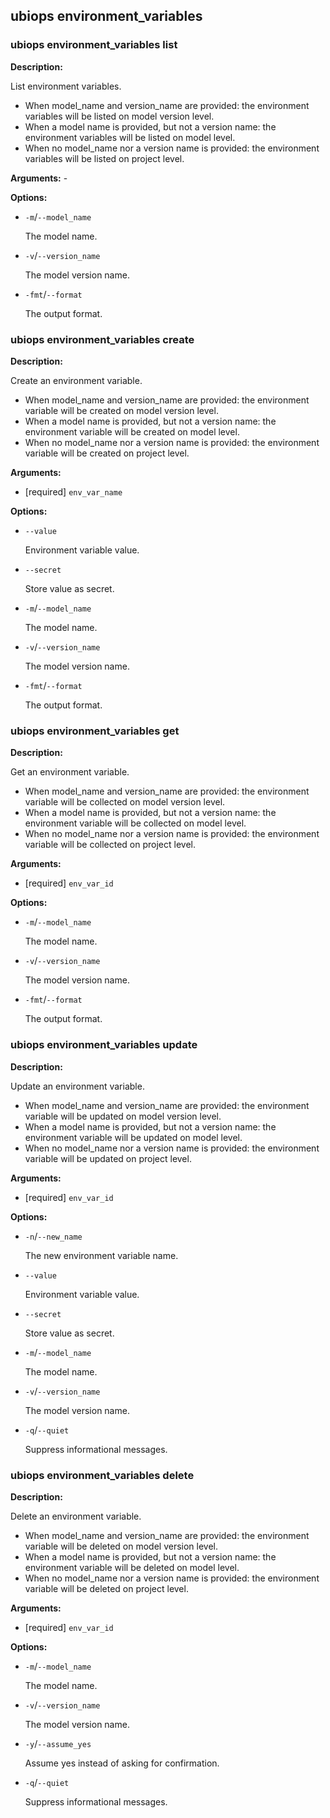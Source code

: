 
## ubiops environment_variables
### ubiops environment_variables list

**Description:**

List environment variables.


- When model_name and version_name are provided: the environment variables will be listed on model version level.
- When a model name is provided, but not a version name: the environment variables will be listed on model level.
- When no model_name nor a version name is provided: the environment variables will be listed on project level.

**Arguments:** - 

**Options:**
- `-m`/`--model_name`

  The model name.
- `-v`/`--version_name`

  The model version name.
- `-fmt`/`--format`

  The output format.

### ubiops environment_variables create

**Description:**

Create an environment variable.


- When model_name and version_name are provided: the environment variable will be created on model version level.
- When a model name is provided, but not a version name: the environment variable will be created on model level.
- When no model_name nor a version name is provided: the environment variable will be created on project level.

**Arguments:**
- [required] `env_var_name`

**Options:**
- `--value`

  Environment variable value.
- `--secret`

  Store value as secret.
- `-m`/`--model_name`

  The model name.
- `-v`/`--version_name`

  The model version name.
- `-fmt`/`--format`

  The output format.

### ubiops environment_variables get

**Description:**

Get an environment variable.


- When model_name and version_name are provided: the environment variable will be collected on model version level.
- When a model name is provided, but not a version name: the environment variable will be collected on model level.
- When no model_name nor a version name is provided: the environment variable will be collected on project level.

**Arguments:**
- [required] `env_var_id`

**Options:**
- `-m`/`--model_name`

  The model name.
- `-v`/`--version_name`

  The model version name.
- `-fmt`/`--format`

  The output format.

### ubiops environment_variables update

**Description:**

Update an environment variable.


- When model_name and version_name are provided: the environment variable will be updated on model version level.
- When a model name is provided, but not a version name: the environment variable will be updated on model level.
- When no model_name nor a version name is provided: the environment variable will be updated on project level.

**Arguments:**
- [required] `env_var_id`

**Options:**
- `-n`/`--new_name`

  The new environment variable name.
- `--value`

  Environment variable value.
- `--secret`

  Store value as secret.
- `-m`/`--model_name`

  The model name.
- `-v`/`--version_name`

  The model version name.
- `-q`/`--quiet`

  Suppress informational messages.

### ubiops environment_variables delete

**Description:**

Delete an environment variable.


- When model_name and version_name are provided: the environment variable will be deleted on model version level.
- When a model name is provided, but not a version name: the environment variable will be deleted on model level.
- When no model_name nor a version name is provided: the environment variable will be deleted on project level.

**Arguments:**
- [required] `env_var_id`

**Options:**
- `-m`/`--model_name`

  The model name.
- `-v`/`--version_name`

  The model version name.
- `-y`/`--assume_yes`

  Assume yes instead of asking for confirmation.
- `-q`/`--quiet`

  Suppress informational messages.

